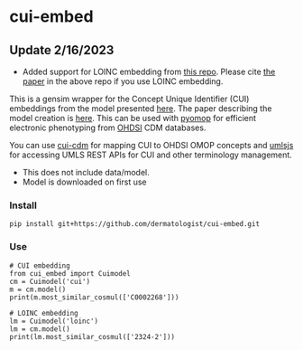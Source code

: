 # cui-embed

## Update 2/16/2023
* Added support for LOINC embedding from [this repo](https://github.com/elleros/DSHealth2019_loinc_embeddings). Please cite [the paper](https://arxiv.org/abs/1907.09600) in the above repo if you use LOINC embedding.

This is a gensim wrapper for the Concept Unique Identifier (CUI) embeddings from the model presented [here](https://github.com/beamandrew/cui2vec). The paper describing the model creation is [here](https://arxiv.org/abs/1804.01486). This can be used with [pyomop](https://github.com/dermatologist/pyomop) for efficient electronic phenotyping from [OHDSI](https://www.ohdsi.org/) CDM databases.

You can use [cui-cdm](https://github.com/E-Health/cui-cdm) for mapping CUI to OHDSI OMOP concepts and [umlsjs](https://github.com/dermatologist/umlsjs) for accessing UMLS REST APIs for CUI and other terminology management.

* This does not include data/model.
* Model is downloaded on first use

### Install

```
pip install git+https://github.com/dermatologist/cui-embed.git

```
### Use

```
# CUI embedding
from cui_embed import Cuimodel
cm = Cuimodel('cui')
m = cm.model()
print(m.most_similar_cosmul(['C0002268']))

# LOINC embedding
lm = Cuimodel('loinc')
lm = cm.model()
print(lm.most_similar_cosmul(['2324-2']))

```
